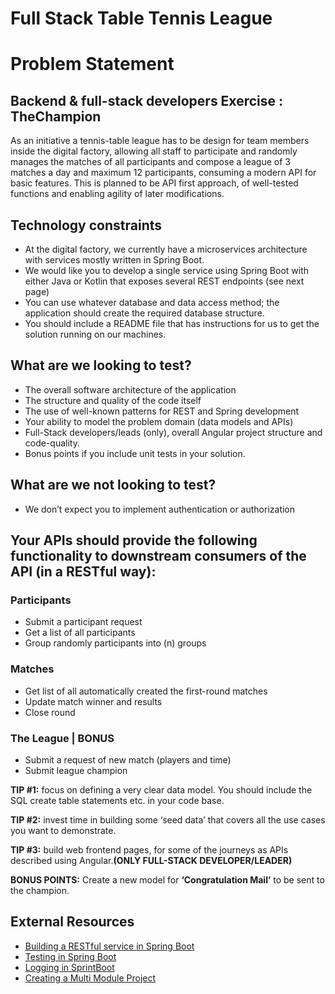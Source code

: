 # Full Stack Table Tennis League

# Problem Statement

## Backend & full-stack developers Exercise : TheChampion
As an initiative a tennis-table league has to be design for team members inside the digital factory, allowing all staff to participate and randomly manages the matches of all participants and compose a league of 3 matches a day and maximum 12 participants, consuming a modern API for basic features. This is planned to be API first approach, of well-tested functions and enabling agility of later modifications.

## Technology constraints
- At the digital factory, we currently have a microservices architecture with services mostly written in Spring Boot.
- We would like you to develop a single service using Spring Boot with either Java or Kotlin that exposes several REST
endpoints (see next page)
- You can use whatever database and data access method; the application should create the required database structure.
- You should include a README file that has instructions for us to get the solution running on our machines.

## What are we looking to test?
- The overall software architecture of the application
- The structure and quality of the code itself
- The use of well-known patterns for REST and Spring development
- Your ability to model the problem domain (data models and APIs)
- Full-Stack developers/leads (only), overall Angular project
structure and code-quality.
- Bonus points if you include unit tests in your solution.


## What are we not looking to test?
- We don’t expect you to implement authentication or
authorization

## **Your APIs should provide the following functionality to downstream consumers of the API (in a RESTful way):**

### Participants
- Submit a participant request
- Get a list of all participants
- Group randomly participants into (n) groups

### Matches
- Get list of all automatically created the first-round matches
- Update match winner and results
- Close round

### The League | BONUS
- Submit a request of new match (players and time)
- Submit league champion

**TIP #1:** focus on defining a very clear data model. You should
include the SQL create table statements etc. in your code base.

**TIP #2:** invest time in building some ‘seed data’ that covers all
the use cases you want to demonstrate.

**TIP #3:** build web frontend pages, for some of the journeys as
APIs described using Angular.**(ONLY FULL-STACK DEVELOPER/LEADER)**

**BONUS POINTS:** Create a new model for **‘Congratulation Mail’** to be sent
to the champion.


## External Resources
- [Building a RESTful service in Spring Boot](http://spring.io/guides/gs/rest-service/)
- [Testing in Spring Boot](https://www.baeldung.com/spring-boot-testing)
- [Logging in SprintBoot](https://www.baeldung.com/spring-boot-logging)
- [Creating a Multi Module Project](https://spring.io/guides/gs/multi-module/)

